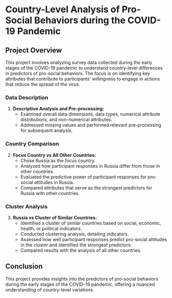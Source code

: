 # Country-Level Analysis of Pro-Social Behaviors during the COVID-19 Pandemic

## Project Overview
This project involves analyzing survey data collected during the early stages of the COVID-19 pandemic to understand country-level differences in predictors of pro-social behaviors. The focus is on identifying key attributes that contribute to participants' willingness to engage in actions that reduce the spread of the virus.

### Data Description
1. **Descriptive Analysis and Pre-processing:**
   - Examined overall data dimensions, data types, numerical attribute distributions, and non-numerical attributes.
   - Addressed missing values and performed relevant pre-processing for subsequent analysis.

### Country Comparison
2. **Focus Country vs All Other Countries:**
   - Chose Russia as the focus country. 
   - Analyzed how participant responses in Russia differ from those in other countries.
   - Evaluated the predictive power of participant responses for pro-social attitudes in Russia.
   - Compared attributes that serve as the strongest predictors for Russia with other countries.

### Cluster Analysis
3. **Russia vs Cluster of Similar Countries:**
   - Identified a cluster of similar countries based on social, economic, health, or political indicators.
   - Conducted clustering analysis, detailing indicators.
   - Assessed how well participant responses predict pro-social attitudes in the cluster and identified the strongest predictors.
   - Compared results with the analysis of all other countries.

## Conclusion
This project provides insights into the predictors of pro-social behaviors during the early stages of the COVID-19 pandemic, offering a nuanced understanding of country-level variations.
